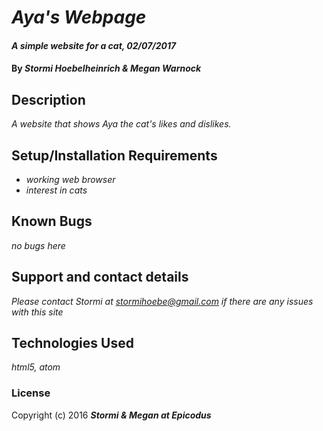 # _Aya's Webpage_

#### _A simple website for a cat, 02/07/2017_

#### By _**Stormi Hoebelheinrich & Megan Warnock**_

## Description

_A website that shows Aya the cat's likes and dislikes._

## Setup/Installation Requirements

* _working web browser_
* _interest in cats_

## Known Bugs

_no bugs here_

## Support and contact details

_Please contact Stormi at stormihoebe@gmail.com if there are any issues with this site_

## Technologies Used

_html5, atom_

### License


Copyright (c) 2016 **_Stormi & Megan at Epicodus_**
